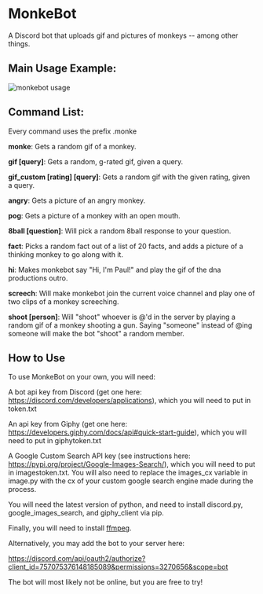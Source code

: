 # MonkeBot
A Discord bot that uploads gif and pictures of monkeys -- among other things.

## Main Usage Example:
![monkebot usage](https://i.imgur.com/CdBPr7U.png)

## Command List:
Every command uses the prefix .monke

**monke**: Gets a random gif of a monkey.

**gif \[query\]**: Gets a random, g-rated gif, given a query.

**gif_custom \[rating\] \[query\]**: Gets a random gif with the given rating, given a query.

**angry**: Gets a picture of an angry monkey.

**pog**: Gets a picture of a monkey with an open mouth.

**8ball \[question\]**: Will pick a random 8ball response to your question.

**fact**: Picks a random fact out of a list of 20 facts, and adds a picture of a thinking monkey to go along with it.

**hi**: Makes monkebot say "Hi, I'm Paul!" and play the gif of the dna productions outro.

**screech**: Will make monkebot join the current voice channel and play one of two clips of a monkey screeching.

**shoot \[person\]**: Will "shoot" whoever is @'d in the server by playing a random gif of a monkey shooting a gun. Saying "someone" instead of @ing someone will make the bot "shoot" a random member.

## How to Use
To use MonkeBot on your own, you will need:

A bot api key from Discord (get one here: https://discord.com/developers/applications), which you will need to put in token.txt

An api key from Giphy (get one here: https://developers.giphy.com/docs/api#quick-start-guide), which you will need to put in giphytoken.txt

A Google Custom Search API key (see instructions here: https://pypi.org/project/Google-Images-Search/), which you will need to put in imagestoken.txt. You will also need to replace the images_cx variable in image.py with the cx of your custom google search engine made during the process.

You will need the latest version of python, and need to install discord.py, google_images_search, and giphy_client via pip. 

Finally, you will need to install [ffmpeg](https://ffmpeg.org/).

Alternatively, you may add the bot to your server here:

https://discord.com/api/oauth2/authorize?client_id=757075376148185089&permissions=3270656&scope=bot

The bot will most likely not be online, but you are free to try!
